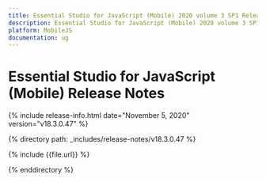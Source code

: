 ```yaml
---
title: Essential Studio for JavaScript (Mobile) 2020 volume 3 SP1 Release Notes  
description: Essential Studio for JavaScript (Mobile) 2020 volume 3 SP1 Release Notes  
platform: MobileJS
documentation: ug
---
```


# Essential Studio for JavaScript (Mobile)  Release Notes  

{% include release-info.html date="November 5, 2020"  version="v18.3.0.47" %} 


{% directory path: _includes/release-notes/v18.3.0.47 %}

{% include {{file.url}} %}

{% enddirectory %}
